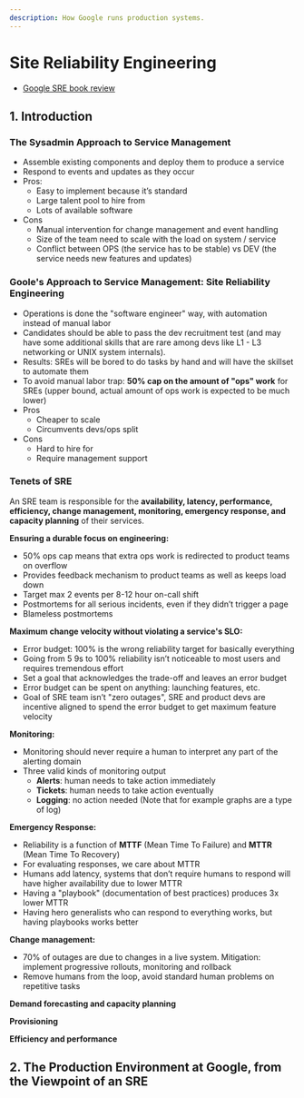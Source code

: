 ```yaml
---
description: How Google runs production systems.
---
```


# Site Reliability Engineering

* [Google SRE book review](https://danluu.com/google-sre-book/)

## 1. Introduction

### The Sysadmin Approach to Service Management

* Assemble existing components and deploy them to produce a service
* Respond to events and updates as they occur
* Pros:
  * Easy to implement because it’s standard
  * Large talent pool to hire from
  * Lots of available software
* Cons
  * Manual intervention for change management and event handling
  * Size of the team need to scale with the load on system / service
  * Conflict between OPS \(the service has to be stable\) vs DEV \(the service needs new features and updates\)

### Goole's Approach to Service Management: Site Reliability Engineering

* Operations is done the "software engineer" way, with automation instead of manual labor
* Candidates should be able to pass the dev recruitment test \(and may have some additional skills that are rare among devs like L1 - L3 networking or UNIX system internals\).
* Results: SREs will be bored to do tasks by hand and will have the skillset to automate them
* To avoid manual labor trap: **50% cap on the amount of "ops" work** for SREs \(upper bound, actual amount of ops work is expected to be much lower\)
* Pros
  * Cheaper to scale
  * Circumvents devs/ops split
* Cons
  * Hard to hire for
  * Require management support

### Tenets of SRE

An SRE team is responsible for the **availability, latency, performance, efficiency, change management, monitoring, emergency response, and capacity planning** of their services.

**Ensuring a durable focus on engineering:**

* 50% ops cap means that extra ops work is redirected to product teams on overflow
* Provides feedback mechanism to product teams as well as keeps load down
* Target max 2 events per 8-12 hour on-call shift
* Postmortems for all serious incidents, even if they didn’t trigger a page
* Blameless postmortems

**Maximum change velocity without violating a service's SLO:**

* Error budget: 100% is the wrong reliability target for basically everything
* Going from 5 9s to 100% reliability isn’t noticeable to most users and requires tremendous effort
* Set a goal that acknowledges the trade-off and leaves an error budget
* Error budget can be spent on anything: launching features, etc.
* Goal of SRE team isn’t "zero outages", SRE and product devs are incentive aligned to spend the error budget to get maximum feature velocity

**Monitoring:**

* Monitoring should never require a human to interpret any part of the alerting domain
* Three valid kinds of monitoring output
  * **Alerts**: human needs to take action immediately
  * **Tickets**: human needs to take action eventually
  * **Logging**: no action needed \(Note that for example graphs are a type of log\)

**Emergency Response:**

* Reliability is a function of **MTTF** \(Mean Time To Failure\) and **MTTR** \(Mean Time To Recovery\)
* For evaluating responses, we care about MTTR
* Humans add latency, systems that don’t require humans to respond will have higher availability due to lower MTTR
* Having a "playbook" \(documentation of best practices\) produces 3x lower MTTR
* Having hero generalists who can respond to everything works, but having playbooks works better

**Change management:**

* 70% of outages are due to changes in a live system. Mitigation: implement progressive rollouts, monitoring and rollback
* Remove humans from the loop, avoid standard human problems on repetitive tasks

**Demand forecasting and capacity planning**

**Provisioning**

**Efficiency and performance**

## 2. The Production Environment at Google, from the Viewpoint of an SRE

